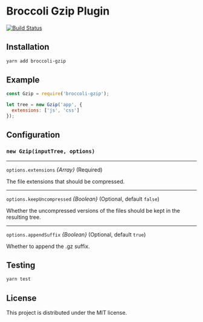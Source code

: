 # Broccoli Gzip Plugin

[![Build Status](https://travis-ci.org/salsify/broccoli-gzip.svg?branch=master)](https://travis-ci.org/salsify/broccoli-gzip)

## Installation

```bash
yarn add broccoli-gzip
```

## Example

```javascript
const Gzip = require('broccoli-gzip');

let tree = new Gzip('app', {
  extensions: ['js', 'css']
});
```

## Configuration

### `new Gzip(inputTree, options)`

---

`options.extensions` *{Array}* (Required)

The file extensions that should be compressed.

---

`options.keepUncompressed` *{Boolean}* (Optional, default `false`)

Whether the uncompressed versions of the files should be kept in the resulting tree.

---

`options.appendSuffix` *{Boolean}* (Optional, default `true`)

Whether to append the .gz suffix.

## Testing

```bash
yarn test
```

## License

This project is distributed under the MIT license.
